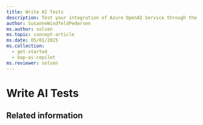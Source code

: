 ```yaml
---
title: Write AI Tests
description: Test your integration of Azure OpenAI Service through the AI module of Business Central.
author: SusanneWindfeldPedersen
ms.author: solsen
ms.topic: concept-article
ms.date: 05/01/2025
ms.collection:
  - get-started
  - bap-ai-copilot
ms.reviewer: solsen
---
```


# Write AI Tests

## Related information